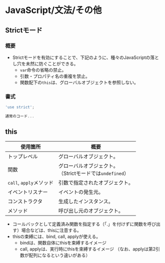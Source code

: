 # JavaScript/文法/その他

## Strictモード

### 概要

- Strictモードを有効にすることで、下記のように、種々のJavaScriptの落とし穴を未然に防ぐことができる。
  - `var`命令の省略の禁止。
  - 引数・プロパティ名の重複を禁止。
  - 関数配下の`this`は、グローバルオブジェクトを参照しない。

### 書式

```js
'use strict';

通常のコード...
```

## this

| 使用箇所                | 概要                                                         |
| ----------------------- | ------------------------------------------------------------ |
| トップレベル            | グローバルオブジェクト。                                     |
| 関数                    | グローバルオブジェクト。<br />（Strictモードでは`undefined`） |
| `call`, `apply`メソッド | 引数で指定されたオブジェクト。                               |
| イベントリスナー        | イベントの発生元。                                           |
| コンストラクタ          | 生成したインスタンス。                                       |
| メソッド                | 呼び出し元のオブジェクト。                                   |

- コールバックとして定義済み関数を指定する（「.」を付けずに関数を呼び出す）場合などは、thisに注意する。
- thisの束縛には、bind, call, applyが使える。
  - bindは、関数自体にthisを束縛するイメージ
  - call, applyは、実行時にthisを束縛するイメージ
      （なお、applyは第2引数が配列になるという違いがある）
